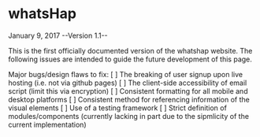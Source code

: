 # whatsHap
January 9, 2017 --Version 1.1--

This is the first officially documented version of the whatshap website.  The following issues are intended to guide the
future development of this page.  

Major bugs/design flaws to fix:
[  ]  The breaking of user signup upon live hosting (i.e. not via github pages)
[  ]  The client-side accessibility of email script (limit this via encryption)
[  ]  Consistent formatting for all mobile and desktop platforms
[  ]  Consistent method for referencing information of the visual elements 
[  ]  Use of a testing framework
[  ]  Strict definition of modules/components (currently lacking in part due to the sipmlicity of the current implementation)
